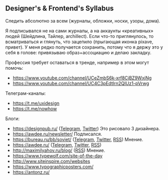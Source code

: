 ## Designer's & Frontend's Syllabus

Следить абсолютно за всем (журналы, обложки, носки, узоры, дома). 

Я подписывался не на сами журналы, а на аккаунты «креативных» людей (Шейдлина, Тайлер, archillect). Если что-то приглянулось, то всматриваться и глянуть, что зацепило (прыгающая иконка pixave, привет). У меня редко получается сохранить, потому что я держу это у себя в голове: привязываю образ+ассоциацию и делаю закладку. 

Профессия требует оставаться в тренде, например в этом могут помочь:
- https://www.youtube.com/channel/UCeZmbS6k-xrf8CjBZ9WxjNg
- https://www.youtube.com/channel/UC4C3pEdtIrn2QIUz1-pVrwg

Телеграм-каналы:
- https://t.me/uxidesign
- https://t.me/nowhow

Блоги:
- https://designpub.ru/ ([Telegram](https://b.elegram.ru/designpub), [Twitter](https://twitter.com/DesignPub_ru))  Это рисовало 3 дизайнера.
- https://awdee.ru/newsletter/ Подписался.
- https://bureau.ru/bb/soviet/ ([Telegram](https://t.me/bureaugorbunov), [Twitter](https://twitter.com/artgorbunov), [RSS](https://bureau.ru/news/rss/)) Мнение.
- https://awdee.ru/ ([Telegram](tg://resolve?domain=awdee), [Twitter](https://twitter.com/awdeeru), [RSS](https://awdee.ru/feed/))
- http://maximilyahov.ru/blog/ ([RSS](http://maximilyahov.ru/blog/rss/)) Мнение.
- https://www.typewolf.com/site-of-the-day
- http://www.siteinspire.com/websites
- https://www.typographicposters.com/
- https://antonz.ru/

<!--stackedit_data:
eyJoaXN0b3J5IjpbMjE0NTMwNDk4Nl19
-->